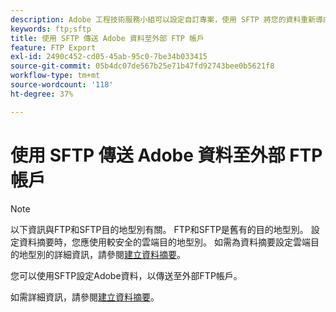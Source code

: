 ```yaml
---
description: Adobe 工程技術服務小組可以設定自訂專案，使用 SFTP 將您的資料重新導向至外部 FTP 帳戶。
keywords: ftp;sftp
title: 使用 SFTP 傳送 Adobe 資料至外部 FTP 帳戶
feature: FTP Export
exl-id: 2490c452-cd05-45ab-95c0-7be34b033415
source-git-commit: 05b4dc07de567b25e71b47fd92743bee0b5621f8
workflow-type: tm+mt
source-wordcount: '118'
ht-degree: 37%

---
```


# 使用 SFTP 傳送 Adobe 資料至外部 FTP 帳戶

>[!NOTE]
>
>以下資訊與FTP和SFTP目的地型別有關。 FTP和SFTP是舊有的目的地型別。 設定資料摘要時，您應使用較安全的雲端目的地型別。 如需為資料摘要設定雲端目的地型別的詳細資訊，請參閱[建立資料摘要](/help/export/analytics-data-feed/create-feed.md)。

您可以使用SFTP設定Adobe資料，以傳送至外部FTP帳戶。

如需詳細資訊，請參閱[建立資料摘要](/help/export/analytics-data-feed/create-feed.md)。
